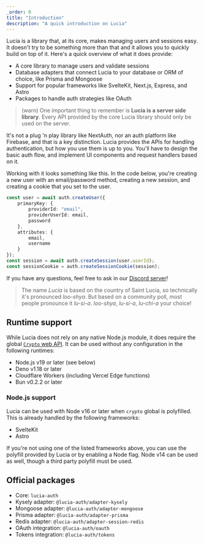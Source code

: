 ```yaml
---
_order: 0
title: "Introduction"
description: "A quick introduction on Lucia"
---
```


Lucia is a library that, at its core, makes managing users and sessions easy. It doesn't try to be something more than that and it allows you to quickly build on top of it. Here's a quick overview of what it does provide:

- A core library to manage users and validate sessions
- Database adapters that connect Lucia to your database or ORM of choice, like Prisma and Mongoose
- Support for popular frameworks like SvelteKit, Next.js, Express, and Astro
- Packages to handle auth strategies like OAuth

> (warn) One important thing to remember is **Lucia is a server side library**. Every API provided by the core Lucia library should only be used on the server.

It's not a plug 'n play library like NextAuth, nor an auth platform like Firebase, and that is a key distinction. Lucia provides the APIs for handling authentication, but how you use them is up to you. You'll have to design the basic auth flow, and implement UI components and request handlers based on it.

Working with it looks something like this. In the code below, you're creating a new user with an email/password method, creating a new session, and creating a cookie that you set to the user.

```ts
const user = await auth.createUser({
	primaryKey: {
		providerId: "email",
		providerUserId: email,
		password
	},
	attributes: {
		email,
		username
	}
});
const session = await auth.createSession(user.userId);
const sessionCookie = auth.createSessionCookie(session);
```

If you have any questions, feel free to ask in our [Discord server](https://discord.gg/PwrK3kpVR3)!

> The name _Lucia_ is based on the country of Saint Lucia, so technically it's pronounced _loo-shya_. But based on a community poll, most people pronounce it _lu-si-a_. _loo-shya_, _lu-si-a_, _lu-chi-a_ your choice!

## Runtime support

While Lucia does not rely on any native Node.js module, it does require the global [`Crypto` web API](https://developer.mozilla.org/en-US/docs/Web/API/Web_Crypto_API). It can be used without any configuration in the following runtimes:

- Node.js v19 or later (see below)
- Deno v1.18 or later
- Cloudflare Workers (including Vercel Edge functions)
- Bun v0.2.2 or later

### Node.js support

Lucia can be used with Node v16 or later when `crypto` global is polyfilled. This is already handled by the following frameworks:

- SvelteKit
- Astro

If you're not using one of the listed frameworks above, you can use the polyfill provided by Lucia or by enabling a Node flag. Node v14 can be used as well, though a third party polyfill must be used.

## Official packages

- Core: `lucia-auth`
- Kysely adapter: `@lucia-auth/adapter-kysely`
- Mongoose adapter: `@lucia-auth/adapter-mongoose`
- Prisma adapter: `@lucia-auth/adapter-prisma`
- Redis adapter: `@lucia-auth/adapter-session-redis`
- OAuth integration: `@lucia-auth/oauth`
- Tokens integration: `@lucia-auth/tokens`
